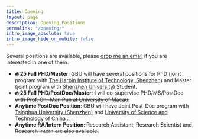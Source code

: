 ```yaml
---
title: Opening
layout: page
description: Opening Positions
permalink: "/opening/"
intro_image_absolute: true
intro_image_hide_on_mobile: false
---
```


Several positions are available, please <a href='/contact/'>drop me an email</a> if you are interested in one of them. 

- **🔥 25 Fall PHD/Master**: GBU will have several positions for PhD (joint program with <a href="https://www.hitsz.edu.cn/index.html">The Harbin Institute of Technology, Shenzhen</a>)
    and Master (joint program with <a href='https://www.szu.edu.cn/'>Shenzhen University</a>) Student.
- ~~**🔥 25 Fall PHD/PostDoc/Master**: I will co-supervise PHD/MS/PostDoc with <a href="https://www.cis.um.edu.mo/~cmpun/">Prof. Chi-Man Pun</a> at <a href="https://www.um.edu.mo/">University of Macau.</a>~~
- **Anytime PostDoc Position**: GBU will have Joint Post-Doc program with <a href="https://www.sigs.tsinghua.edu.cn/en/">Tsinghua University (Shenzhen)</a> and <a href="https://en.ustc.edu.cn/">University of Science and Technology of China </a>. 
- ~~**Anytime RA/Intern Position**:  Research Assistant, Research Scientist and Research Intern are also available.~~